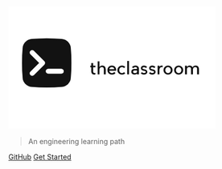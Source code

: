 <!-- _coverpage.md -->

![logo](img/test.png)

> An engineering learning path

[GitHub](https://github.com/theclassrooms/theclassrooms.github.io)
[Get Started](./README)
